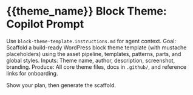 # {{theme_name}} Block Theme: Copilot Prompt

Use `block-theme-template.instructions.md` for agent context.
Goal: Scaffold a build-ready WordPress block theme template (with mustache placeholders) using the asset pipeline, templates, patterns, parts, and global styles.
Inputs: Theme name, author, description, screenshot, branding.
Produce: All core theme files, docs in `.github/`, and reference links for onboarding.

Show your plan, then generate the scaffold.